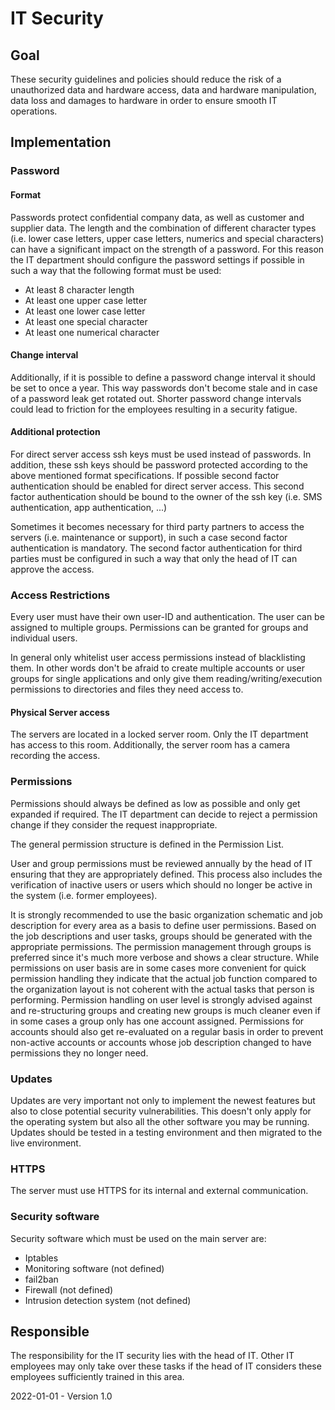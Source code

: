 # IT Security

## Goal

These security guidelines and policies should reduce the risk of a unauthorized data and hardware access, data and hardware manipulation, data loss and damages to hardware in order to ensure smooth IT operations.

## Implementation

### Password

#### Format

Passwords protect confidential company data, as well as customer and supplier data. The length and the combination of different character types (i.e. lower case letters, upper case letters, numerics and special characters) can have a significant impact on the strength of a password. For this reason the IT department should configure the password settings if possible in such a way that the following format must be used:

* At least 8 character length
* At least one upper case letter
* At least one lower case letter
* At least one special character
* At least one numerical character

#### Change interval

Additionally, if it is possible to define a password change interval it should be set to once a year. This way passwords don't become stale and in case of a password leak get rotated out. Shorter password change intervals could lead to friction for the employees resulting in a security fatigue. 

#### Additional protection

For direct server access ssh keys must be used instead of passwords. In addition, these ssh keys should be password protected according to the above mentioned format specifications. If possible second factor authentication should be enabled for direct server access. This second factor authentication should be bound to the owner of the ssh key (i.e. SMS authentication, app authentication, ...)

Sometimes it becomes necessary for third party partners to access the servers (i.e. maintenance or support), in such a case second factor authentication is mandatory. The second factor authentication for third parties must be configured in such a way that only the head of IT can approve the access.

### Access Restrictions

Every user must have their own user-ID and authentication. The user can be assigned to multiple groups. Permissions can be granted for groups and individual users. 

In general only whitelist user access permissions instead of blacklisting them. In other words don't be afraid to create multiple accounts or user groups for single applications and only give them reading/writing/execution permissions to directories and files they need access to.

#### Physical Server access

The servers are located in a locked server room. Only the IT department has access to this room. Additionally, the server room has a camera recording the access.

### Permissions

Permissions should always be defined as low as possible and only get expanded if required. The IT department can decide to reject a permission change if they consider the request inappropriate.

The general permission structure is defined in the Permission List.

User and group permissions must be reviewed annually by the head of IT ensuring that they are appropriately defined. This process also includes the verification of inactive users or users which should no longer be active in the system (i.e. former employees).

It is strongly recommended to use the basic organization schematic and job description for every area as a basis to define user permissions. Based on the job descriptions and user tasks, groups should be generated with the appropriate permissions. The permission management through groups is preferred since it's much more verbose and shows a clear structure. While permissions on user basis are in some cases more convenient for quick permission handling they indicate that the actual job function compared to the organization layout is not coherent with the actual tasks that person is performing. Permission handling on user level is strongly advised against and re-structuring groups and creating new groups is much cleaner even if in some cases a group only has one account assigned. Permissions for accounts should also get re-evaluated on a regular basis in order to prevent non-active accounts or accounts whose job description changed to have permissions they no longer need.

### Updates

Updates are very important not only to implement the newest features but also to close potential security vulnerabilities. This doesn't only apply for the operating system but also all the other software you may be running. Updates should be tested in a testing environment and then migrated to the live environment.

### HTTPS

The server must use HTTPS for its internal and external communication.

### Security software

Security software which must be used on the main server are:

* Iptables
* Monitoring software (not defined)
* fail2ban
* Firewall (not defined)
* Intrusion detection system (not defined)

## Responsible

The responsibility for the IT security lies with the head of IT. Other IT employees may only take over these tasks if the head of IT considers these employees sufficiently trained in this area.

2022-01-01 - Version 1.0
